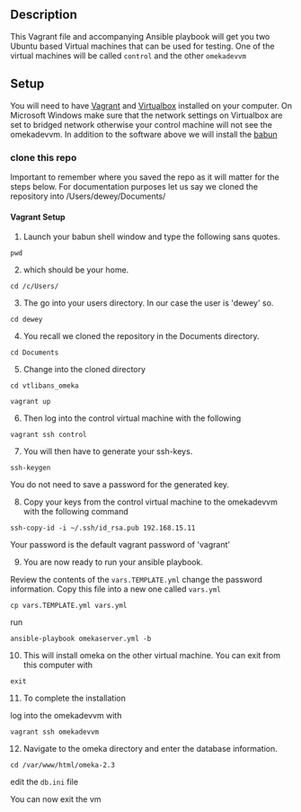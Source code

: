## Description

This Vagrant file and accompanying Ansible playbook will get you two Ubuntu based Virtual machines that can be used for testing. One of the virtual machines will be called `control` and the other `omekadevvm`


## Setup

You will need to have [Vagrant](https://www.vagrantup.com) and [Virtualbox](https://www.virtualbox.org) installed on your computer. On Microsoft Windows make sure that the network settings on Virtualbox are set to bridged network otherwise your control machine will not see the omekadevvm. In addition to the software above we will install the [babun](http://babun.github.io/)

### clone this repo

Important to remember where you saved the repo as it will matter for the steps below. For documentation purposes let us say we cloned the repository into /Users/dewey/Documents/


#### Vagrant Setup

1. Launch your babun shell window and type the following sans quotes.

`pwd`

2. which should be your home.

`cd /c/Users/`

3. The go into your users directory. In our case the user is 'dewey' so.

`cd dewey`

4. You recall we cloned the repository in the Documents directory.

`cd Documents`

5. Change into the cloned directory

`cd vtlibans_omeka`

`vagrant up`

6. Then log into the control virtual machine with the following

`vagrant ssh control`

7. You will then have to generate your ssh-keys.

`ssh-keygen`

You do not need to save a password for the generated key.

8. Copy your keys from the control virtual machine to the omekadevvm with the following command

`ssh-copy-id -i ~/.ssh/id_rsa.pub 192.168.15.11`

Your password is the default vagrant password of 'vagrant'

9. You are now ready to run your ansible playbook.

Review the contents of the `vars.TEMPLATE.yml` change the password information. Copy this file into a new one called `vars.yml`

`cp vars.TEMPLATE.yml vars.yml`

run

`ansible-playbook omekaserver.yml -b`

10. This will install omeka on the other virtual machine. You can exit from this computer with

`exit`

11. To complete the installation

log into the omekadevvm with

`vagrant ssh omekadevvm`

12. Navigate to the omeka directory and enter the database information.

`cd /var/www/html/omeka-2.3`

edit the `db.ini` file

You can now exit the vm
